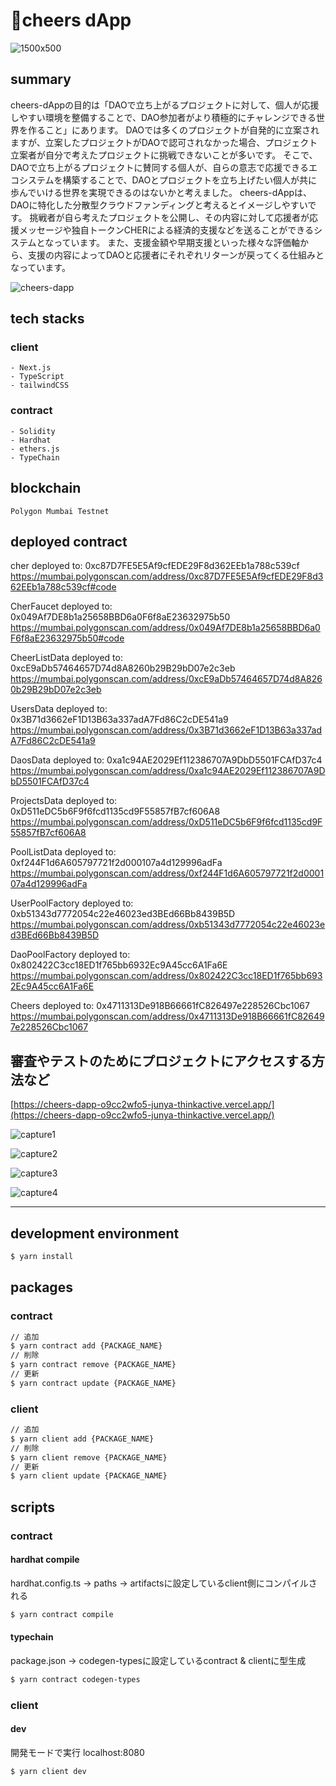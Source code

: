 # 📣cheers dApp

![1500x500](https://user-images.githubusercontent.com/69970183/200176233-b6bf8860-7567-489b-a5cc-7ca23a4a7d36.jpg)


## summary
cheers-dAppの目的は「DAOで立ち上がるプロジェクトに対して、個人が応援しやすい環境を整備することで、DAO参加者がより積極的にチャレンジできる世界を作ること」にあります。
DAOでは多くのプロジェクトが自発的に立案されますが、立案したプロジェクトがDAOで認可されなかった場合、プロジェクト立案者が自分で考えたプロジェクトに挑戦できないことが多いです。
そこで、DAOで立ち上がるプロジェクトに賛同する個人が、自らの意志で応援できるエコシステムを構築することで、DAOとプロジェクトを立ち上げたい個人が共に歩んでいける世界を実現できるのはないかと考えました。
cheers-dAppは、DAOに特化した分散型クラウドファンディングと考えるとイメージしやすいです。
挑戦者が自ら考えたプロジェクトを公開し、その内容に対して応援者が応援メッセージや独自トークンCHERによる経済的支援などを送ることができるシステムとなっています。
また、支援金額や早期支援といった様々な評価軸から、支援の内容によってDAOと応援者にそれぞれリターンが戻ってくる仕組みとなっています。

![cheers-dapp](https://user-images.githubusercontent.com/69970183/200175719-9ba1648f-fcc7-41b8-bda6-ef5ce29c10b1.png)

## tech stacks
### client
```
- Next.js
- TypeScript
- tailwindCSS
```
### contract
```
- Solidity
- Hardhat
- ethers.js
- TypeChain
```
## blockchain
```
Polygon Mumbai Testnet
```
## deployed contract
cher deployed to: 0xc87D7FE5E5Af9cfEDE29F8d362EEb1a788c539cf
https://mumbai.polygonscan.com/address/0xc87D7FE5E5Af9cfEDE29F8d362EEb1a788c539cf#code

CherFaucet deployed to: 0x049Af7DE8b1a25658BBD6a0F6f8aE23632975b50
https://mumbai.polygonscan.com/address/0x049Af7DE8b1a25658BBD6a0F6f8aE23632975b50#code

CheerListData deployed to: 0xcE9aDb57464657D74d8A8260b29B29bD07e2c3eb
https://mumbai.polygonscan.com/address/0xcE9aDb57464657D74d8A8260b29B29bD07e2c3eb

UsersData deployed to: 0x3B71d3662eF1D13B63a337adA7Fd86C2cDE541a9
https://mumbai.polygonscan.com/address/0x3B71d3662eF1D13B63a337adA7Fd86C2cDE541a9

DaosData deployed to: 0xa1c94AE2029Ef112386707A9DbD5501FCAfD37c4
https://mumbai.polygonscan.com/address/0xa1c94AE2029Ef112386707A9DbD5501FCAfD37c4

ProjectsData deployed to: 0xD511eDC5b6F9f6fcd1135cd9F55857fB7cf606A8
https://mumbai.polygonscan.com/address/0xD511eDC5b6F9f6fcd1135cd9F55857fB7cf606A8

PoolListData deployed to: 0xf244F1d6A605797721f2d000107a4d129996adFa
https://mumbai.polygonscan.com/address/0xf244F1d6A605797721f2d000107a4d129996adFa

UserPoolFactory deployed to: 0xb51343d7772054c22e46023ed3BEd66Bb8439B5D
https://mumbai.polygonscan.com/address/0xb51343d7772054c22e46023ed3BEd66Bb8439B5D

DaoPoolFactory deployed to: 0x802422C3cc18ED1f765bb6932Ec9A45cc6A1Fa6E
https://mumbai.polygonscan.com/address/0x802422C3cc18ED1f765bb6932Ec9A45cc6A1Fa6E

Cheers deployed to: 0x4711313De918B66661fC826497e228526Cbc1067
https://mumbai.polygonscan.com/address/0x4711313De918B66661fC826497e228526Cbc1067


## 審査やテストのためにプロジェクトにアクセスする方法など
[https://cheers-dapp-o9cc2wfo5-junya-thinkactive.vercel.app/](https://cheers-dapp-o9cc2wfo5-junya-thinkactive.vercel.app/)


![capture1](https://user-images.githubusercontent.com/69970183/200176536-fa020b4d-e207-400e-a703-27a3e6fa831b.JPG)

![capture2](https://user-images.githubusercontent.com/69970183/200176653-d2d8e7ca-80c0-493b-a8f9-63357731639a.JPG)

![capture3](https://user-images.githubusercontent.com/69970183/200177226-9f8ca441-3cbb-4183-a1dc-878f7f6af086.JPG)

![capture4](https://user-images.githubusercontent.com/69970183/200177410-57d6f470-c1d8-4692-b67c-87587573333e.JPG)



---
## development environment
```bash
$ yarn install
```
## packages
### contract
```bash
// 追加
$ yarn contract add {PACKAGE_NAME}
// 削除
$ yarn contract remove {PACKAGE_NAME}
// 更新
$ yarn contract update {PACKAGE_NAME}
```
### client
```bash
// 追加
$ yarn client add {PACKAGE_NAME}
// 削除
$ yarn client remove {PACKAGE_NAME}
// 更新
$ yarn client update {PACKAGE_NAME}
```
## scripts
### contract
#### hardhat compile
hardhat.config.ts -> paths -> artifactsに設定しているclient側にコンパイルされる
```bash
$ yarn contract compile
```
#### typechain
package.json -> codegen-typesに設定しているcontract & clientに型生成
```bash
$ yarn contract codegen-types
```
### client
#### dev
開発モードで実行 localhost:8080
```bash
$ yarn client dev
```
